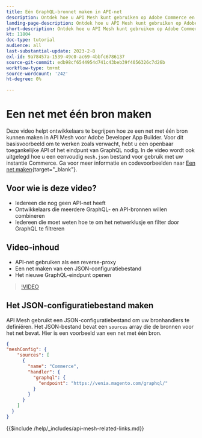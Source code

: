 ```yaml
---
title: Eén GraphQL-bronnet maken in API-net
description: Ontdek hoe u API Mesh kunt gebruiken op Adobe Commerce en [!DNL Adobe App Builder]. Meer informatie over het maken van een net met één bron.
landing-page-description: Ontdek hoe u API Mesh kunt gebruiken op Adobe Commerce en [!DNL Adobe App Builder]. Meer informatie over het maken van een net met één bron.
short-description: Ontdek hoe u API Mesh kunt gebruiken op Adobe Commerce en [!DNL Adobe App Builder]. Meer informatie over het maken van een net met één bron.
kt: 11804
doc-type: tutorial
audience: all
last-substantial-update: 2023-2-8
exl-id: 9a78457a-1539-49c0-ac69-4bbfc6786137
source-git-commit: edb98cf6544954d741c43beb39f4056326c7d26b
workflow-type: tm+mt
source-wordcount: '242'
ht-degree: 0%

---
```


# Een net met één bron maken

Deze video helpt ontwikkelaars te begrijpen hoe ze een net met één bron kunnen maken in API Mesh voor Adobe Developer App Builder. Voor dit basisvoorbeeld om te werken zoals verwacht, hebt u een openbaar toegankelijke API of het eindpunt van GraphQL nodig. In de video wordt ook uitgelegd hoe u een eenvoudig `mesh.json` bestand voor gebruik met uw instantie Commerce. Ga voor meer informatie en codevoorbeelden naar [Een net maken](https://developer.adobe.com/graphql-mesh-gateway/gateway/create-mesh/#create-a-mesh-1){target="_blank"}.

## Voor wie is deze video?

* Iedereen die nog geen API-net heeft
* Ontwikkelaars die meerdere GraphQL- en API-bronnen willen combineren
* Iedereen die moet weten hoe te om het netwerklusje en filter door GraphQL te filtreren

## Video-inhoud

* API-net gebruiken als een reverse-proxy
* Een net maken van een JSON-configuratiebestand
* Het nieuwe GraphQL-eindpunt openen

>[!VIDEO](https://video.tv.adobe.com/v/3414124?quality=12&learn=on)

## Het JSON-configuratiebestand maken

API Mesh gebruikt een JSON-configuratiebestand om uw bronhandlers te definiëren. Het JSON-bestand bevat een `sources` array die de bronnen voor het net bevat. Hier is een voorbeeld van een net met één bron.

```json
{
"meshConfig": {
    "sources": [
      {
        "name": "Commerce",
        "handler": {
          "graphql": {
            "endpoint": "https://venia.magento.com/graphql/"
          }
        }
      }
    ]
  }
}
```

{{$include /help/_includes/api-mesh-related-links.md}}
